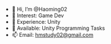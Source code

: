 - 👋 Hi, I’m @Haoming02
- 👀 Interest: Game Dev
- 🌱 Experience: Unity
- 💞️ Available: Unity Programming Tasks
- 📫 Email: hmstudy02@gmail.com
